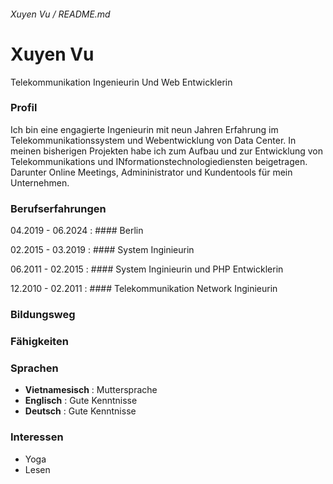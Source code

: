 ###### Xuyen Vu / README.md
# Xuyen Vu
Telekommunikation Ingenieurin Und Web Entwicklerin

### Profil
Ich bin eine engagierte Ingenieurin mit neun Jahren Erfahrung im Telekommunikationssystem und Webentwicklung von Data Center. In meinen bisherigen Projekten habe ich zum Aufbau und zur Entwicklung von Telekommunikations und INformationstechnologiediensten beigetragen. Darunter Online Meetings, Admininistrator und Kundentools für mein Unternehmen.

### Berufserfahrungen
04.2019 - 06.2024 : #### Berlin

02.2015 - 03.2019 : #### System Inginieurin

06.2011 - 02.2015 : #### System Inginieurin und PHP Entwicklerin

12.2010 - 02.2011 : #### Telekommunikation Network Inginieurin

### Bildungsweg

### Fähigkeiten

### Sprachen
- **Vietnamesisch**  :    Muttersprache
- **Englisch**       :    Gute Kenntnisse
- **Deutsch**        :    Gute Kenntnisse

### Interessen
- Yoga
- Lesen
